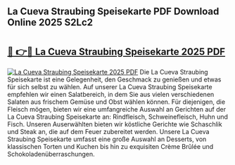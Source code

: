 ## La Cueva Straubing Speisekarte PDF Download Online 2025 S2Lc2

# <h2><a href="http://gc9g8q.nevu.top/?p=La+Cueva+Straubing+Speisekarte">🔗 👉🔴 La Cueva Straubing Speisekarte 2025 PDF</a></h2>

[![La Cueva Straubing Speisekarte 2025 PDF](https://i.imgur.com/dBaPXMq.png)](http://gc9g8q.nevu.top/?p=La+Cueva+Straubing+Speisekarte)
Die La Cueva Straubing Speisekarte ist eine Gelegenheit, den Geschmack zu genießen und etwas für sich selbst zu wählen. Auf unserer La Cueva Straubing Speisekarte empfehlen wir einen Salatbereich, in dem Sie aus vielen verschiedenen Salaten aus frischem Gemüse und Obst wählen können. Für diejenigen, die Fleisch mögen, bieten wir eine umfangreiche Auswahl an Gerichten auf der La Cueva Straubing Speisekarte an: Rindfleisch, Schweinefleisch, Huhn und Fisch. Unseren Auserwählten bieten wir köstliche Gerichte wie Schaschlik und Steak an, die auf dem Feuer zubereitet werden. Unsere La Cueva Straubing Speisekarte umfasst eine große Auswahl an Desserts, von klassischen Torten und Kuchen bis hin zu exquisiten Crème Brûlée und Schokoladenüberraschungen.
